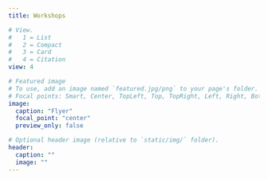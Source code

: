 ```yaml
---
title: Workshops

# View.
#   1 = List
#   2 = Compact
#   3 = Card
#   4 = Citation
view: 4

# Featured image
# To use, add an image named `featured.jpg/png` to your page's folder. 
# Focal points: Smart, Center, TopLeft, Top, TopRight, Left, Right, BottomLeft, Bottom, BottomRight.
image:
  caption: "Flyer"
  focal_point: "center"
  preview_only: false

# Optional header image (relative to `static/img/` folder).
header:
  caption: ""
  image: ""
---
```


